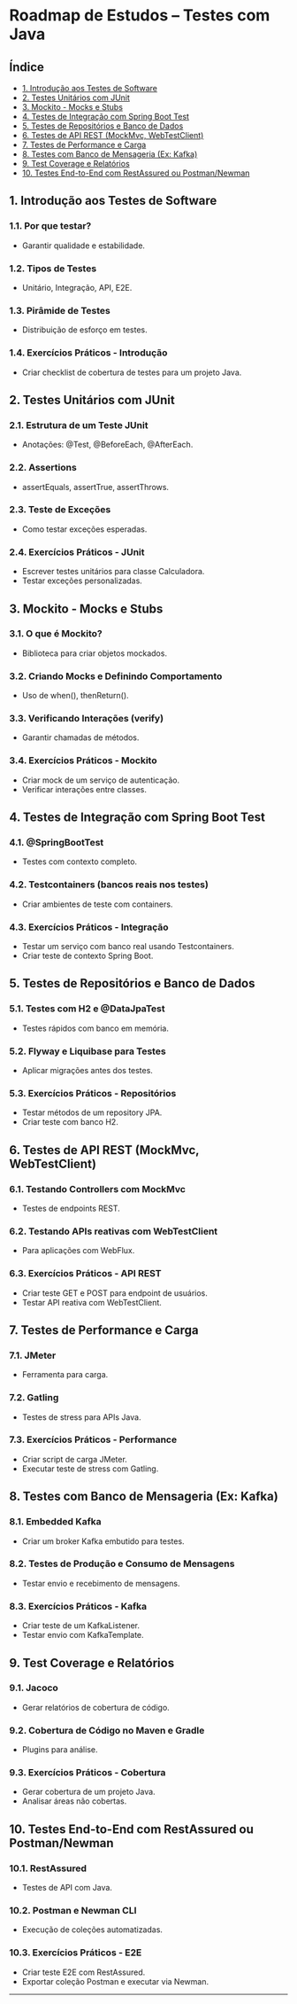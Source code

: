 # Roadmap de Estudos – Testes com Java

## Índice

- [1. Introdução aos Testes de Software](#1-introdução-aos-testes-de-software)
- [2. Testes Unitários com JUnit](#2-testes-unitários-com-junit)
- [3. Mockito - Mocks e Stubs](#3-mockito---mocks-e-stubs)
- [4. Testes de Integração com Spring Boot Test](#4-testes-de-integração-com-spring-boot-test)
- [5. Testes de Repositórios e Banco de Dados](#5-testes-de-repositórios-e-banco-de-dados)
- [6. Testes de API REST (MockMvc, WebTestClient)](#6-testes-de-api-rest-mockmvc-webtestclient)
- [7. Testes de Performance e Carga](#7-testes-de-performance-e-carga)
- [8. Testes com Banco de Mensageria (Ex: Kafka)](#8-testes-com-banco-de-mensageria-ex-kafka)
- [9. Test Coverage e Relatórios](#9-test-coverage-e-relatórios)
- [10. Testes End-to-End com RestAssured ou Postman/Newman](#10-testes-end-to-end-com-restassured-ou-postmannewman)

## 1. Introdução aos Testes de Software

### 1.1. Por que testar?
- Garantir qualidade e estabilidade.

### 1.2. Tipos de Testes
- Unitário, Integração, API, E2E.

### 1.3. Pirâmide de Testes
- Distribuição de esforço em testes.

### 1.4. Exercícios Práticos - Introdução
- Criar checklist de cobertura de testes para um projeto Java.

## 2. Testes Unitários com JUnit

### 2.1. Estrutura de um Teste JUnit
- Anotações: @Test, @BeforeEach, @AfterEach.

### 2.2. Assertions
- assertEquals, assertTrue, assertThrows.

### 2.3. Teste de Exceções
- Como testar exceções esperadas.

### 2.4. Exercícios Práticos - JUnit
- Escrever testes unitários para classe Calculadora.
- Testar exceções personalizadas.

## 3. Mockito - Mocks e Stubs

### 3.1. O que é Mockito?
- Biblioteca para criar objetos mockados.

### 3.2. Criando Mocks e Definindo Comportamento
- Uso de when(), thenReturn().

### 3.3. Verificando Interações (verify)
- Garantir chamadas de métodos.

### 3.4. Exercícios Práticos - Mockito
- Criar mock de um serviço de autenticação.
- Verificar interações entre classes.

## 4. Testes de Integração com Spring Boot Test

### 4.1. @SpringBootTest
- Testes com contexto completo.

### 4.2. Testcontainers (bancos reais nos testes)
- Criar ambientes de teste com containers.

### 4.3. Exercícios Práticos - Integração
- Testar um serviço com banco real usando Testcontainers.
- Criar teste de contexto Spring Boot.

## 5. Testes de Repositórios e Banco de Dados

### 5.1. Testes com H2 e @DataJpaTest
- Testes rápidos com banco em memória.

### 5.2. Flyway e Liquibase para Testes
- Aplicar migrações antes dos testes.

### 5.3. Exercícios Práticos - Repositórios
- Testar métodos de um repository JPA.
- Criar teste com banco H2.

## 6. Testes de API REST (MockMvc, WebTestClient)

### 6.1. Testando Controllers com MockMvc
- Testes de endpoints REST.

### 6.2. Testando APIs reativas com WebTestClient
- Para aplicações com WebFlux.

### 6.3. Exercícios Práticos - API REST
- Criar teste GET e POST para endpoint de usuários.
- Testar API reativa com WebTestClient.

## 7. Testes de Performance e Carga

### 7.1. JMeter
- Ferramenta para carga.

### 7.2. Gatling
- Testes de stress para APIs Java.

### 7.3. Exercícios Práticos - Performance
- Criar script de carga JMeter.
- Executar teste de stress com Gatling.

## 8. Testes com Banco de Mensageria (Ex: Kafka)

### 8.1. Embedded Kafka
- Criar um broker Kafka embutido para testes.

### 8.2. Testes de Produção e Consumo de Mensagens
- Testar envio e recebimento de mensagens.

### 8.3. Exercícios Práticos - Kafka
- Criar teste de um KafkaListener.
- Testar envio com KafkaTemplate.

## 9. Test Coverage e Relatórios

### 9.1. Jacoco
- Gerar relatórios de cobertura de código.

### 9.2. Cobertura de Código no Maven e Gradle
- Plugins para análise.

### 9.3. Exercícios Práticos - Cobertura
- Gerar cobertura de um projeto Java.
- Analisar áreas não cobertas.

## 10. Testes End-to-End com RestAssured ou Postman/Newman

### 10.1. RestAssured
- Testes de API com Java.

### 10.2. Postman e Newman CLI
- Execução de coleções automatizadas.

### 10.3. Exercícios Práticos - E2E
- Criar teste E2E com RestAssured.
- Exportar coleção Postman e executar via Newman.

---


